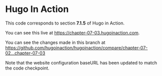 Hugo In Action
===============

This code corresponds to section **7.1.5** of Hugo in Action.

You can see this live at https://chapter-07-03.hugoinaction.com.

You can see the changes made in this branch at https://github.com/hugoinaction/hugoinaction/compare/chapter-07-02...chapter-07-03

Note that the website configuration baseURL has been updated to match the code checkpoint.
